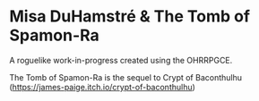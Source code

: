 # Misa DuHamstré &amp; The Tomb of Spamon-Ra

A roguelike work-in-progress created using the OHRRPGCE.

The Tomb of Spamon-Ra is the sequel to Crypt of Baconthulhu (https://james-paige.itch.io/crypt-of-baconthulhu)
